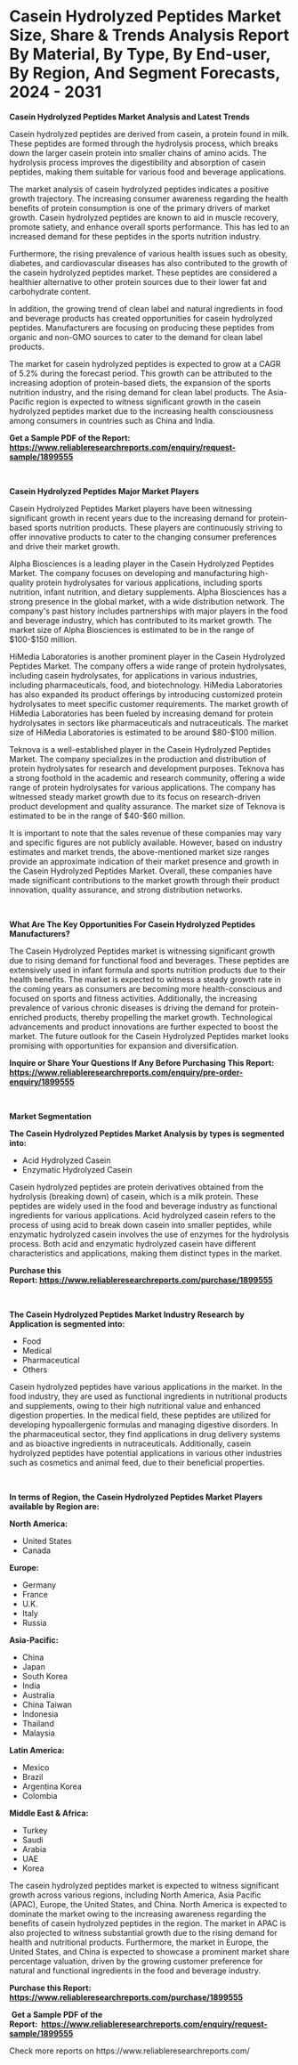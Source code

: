 <p><h1>Casein Hydrolyzed Peptides Market Size, Share & Trends Analysis Report By Material, By Type, By End-user, By Region, And Segment Forecasts, 2024 - 2031</h1></p><p><strong>Casein Hydrolyzed Peptides Market Analysis and Latest Trends</strong></p>
<p><p>Casein hydrolyzed peptides are derived from casein, a protein found in milk. These peptides are formed through the hydrolysis process, which breaks down the larger casein protein into smaller chains of amino acids. The hydrolysis process improves the digestibility and absorption of casein peptides, making them suitable for various food and beverage applications.</p><p>The market analysis of casein hydrolyzed peptides indicates a positive growth trajectory. The increasing consumer awareness regarding the health benefits of protein consumption is one of the primary drivers of market growth. Casein hydrolyzed peptides are known to aid in muscle recovery, promote satiety, and enhance overall sports performance. This has led to an increased demand for these peptides in the sports nutrition industry.</p><p>Furthermore, the rising prevalence of various health issues such as obesity, diabetes, and cardiovascular diseases has also contributed to the growth of the casein hydrolyzed peptides market. These peptides are considered a healthier alternative to other protein sources due to their lower fat and carbohydrate content.</p><p>In addition, the growing trend of clean label and natural ingredients in food and beverage products has created opportunities for casein hydrolyzed peptides. Manufacturers are focusing on producing these peptides from organic and non-GMO sources to cater to the demand for clean label products.</p><p>The market for casein hydrolyzed peptides is expected to grow at a CAGR of 5.2% during the forecast period. This growth can be attributed to the increasing adoption of protein-based diets, the expansion of the sports nutrition industry, and the rising demand for clean label products. The Asia-Pacific region is expected to witness significant growth in the casein hydrolyzed peptides market due to the increasing health consciousness among consumers in countries such as China and India.</p></p>
<p><strong>Get a Sample PDF of the Report:&nbsp; <a href="https://www.reliableresearchreports.com/enquiry/request-sample/1899555">https://www.reliableresearchreports.com/enquiry/request-sample/1899555</a></strong></p>
<p>&nbsp;</p>
<p><strong>Casein Hydrolyzed Peptides Major Market Players</strong></p>
<p><p>Casein Hydrolyzed Peptides Market players have been witnessing significant growth in recent years due to the increasing demand for protein-based sports nutrition products. These players are continuously striving to offer innovative products to cater to the changing consumer preferences and drive their market growth.</p><p>Alpha Biosciences is a leading player in the Casein Hydrolyzed Peptides Market. The company focuses on developing and manufacturing high-quality protein hydrolysates for various applications, including sports nutrition, infant nutrition, and dietary supplements. Alpha Biosciences has a strong presence in the global market, with a wide distribution network. The company's past history includes partnerships with major players in the food and beverage industry, which has contributed to its market growth. The market size of Alpha Biosciences is estimated to be in the range of $100-$150 million.</p><p>HiMedia Laboratories is another prominent player in the Casein Hydrolyzed Peptides Market. The company offers a wide range of protein hydrolysates, including casein hydrolysates, for applications in various industries, including pharmaceuticals, food, and biotechnology. HiMedia Laboratories has also expanded its product offerings by introducing customized protein hydrolysates to meet specific customer requirements. The market growth of HiMedia Laboratories has been fueled by increasing demand for protein hydrolysates in sectors like pharmaceuticals and nutraceuticals. The market size of HiMedia Laboratories is estimated to be around $80-$100 million.</p><p>Teknova is a well-established player in the Casein Hydrolyzed Peptides Market. The company specializes in the production and distribution of protein hydrolysates for research and development purposes. Teknova has a strong foothold in the academic and research community, offering a wide range of protein hydrolysates for various applications. The company has witnessed steady market growth due to its focus on research-driven product development and quality assurance. The market size of Teknova is estimated to be in the range of $40-$60 million.</p><p>It is important to note that the sales revenue of these companies may vary and specific figures are not publicly available. However, based on industry estimates and market trends, the above-mentioned market size ranges provide an approximate indication of their market presence and growth in the Casein Hydrolyzed Peptides Market. Overall, these companies have made significant contributions to the market growth through their product innovation, quality assurance, and strong distribution networks.</p></p>
<p>&nbsp;</p>
<p><strong>What Are The Key Opportunities For Casein Hydrolyzed Peptides Manufacturers?</strong></p>
<p><p>The Casein Hydrolyzed Peptides market is witnessing significant growth due to rising demand for functional food and beverages. These peptides are extensively used in infant formula and sports nutrition products due to their health benefits. The market is expected to witness a steady growth rate in the coming years as consumers are becoming more health-conscious and focused on sports and fitness activities. Additionally, the increasing prevalence of various chronic diseases is driving the demand for protein-enriched products, thereby propelling the market growth. Technological advancements and product innovations are further expected to boost the market. The future outlook for the Casein Hydrolyzed Peptides market looks promising with opportunities for expansion and diversification.</p></p>
<p><strong>Inquire or Share Your Questions If Any Before Purchasing This Report: <a href="https://www.reliableresearchreports.com/enquiry/pre-order-enquiry/1899555">https://www.reliableresearchreports.com/enquiry/pre-order-enquiry/1899555</a></strong></p>
<p>&nbsp;</p>
<p><strong>Market Segmentation</strong></p>
<p><strong>The Casein Hydrolyzed Peptides Market Analysis by types is segmented into:</strong></p>
<p><ul><li>Acid Hydrolyzed Casein</li><li>Enzymatic Hydrolyzed Casein</li></ul></p>
<p><p>Casein hydrolyzed peptides are protein derivatives obtained from the hydrolysis (breaking down) of casein, which is a milk protein. These peptides are widely used in the food and beverage industry as functional ingredients for various applications. Acid hydrolyzed casein refers to the process of using acid to break down casein into smaller peptides, while enzymatic hydrolyzed casein involves the use of enzymes for the hydrolysis process. Both acid and enzymatic hydrolyzed casein have different characteristics and applications, making them distinct types in the market.</p></p>
<p><strong>Purchase this Report:&nbsp;<a href="https://www.reliableresearchreports.com/purchase/1899555">https://www.reliableresearchreports.com/purchase/1899555</a></strong></p>
<p>&nbsp;</p>
<p><strong>The Casein Hydrolyzed Peptides Market Industry Research by Application is segmented into:</strong></p>
<p><ul><li>Food</li><li>Medical</li><li>Pharmaceutical</li><li>Others</li></ul></p>
<p><p>Casein hydrolyzed peptides have various applications in the market. In the food industry, they are used as functional ingredients in nutritional products and supplements, owing to their high nutritional value and enhanced digestion properties. In the medical field, these peptides are utilized for developing hypoallergenic formulas and managing digestive disorders. In the pharmaceutical sector, they find applications in drug delivery systems and as bioactive ingredients in nutraceuticals. Additionally, casein hydrolyzed peptides have potential applications in various other industries such as cosmetics and animal feed, due to their beneficial properties.</p></p>
<p>&nbsp;</p>
<p><strong>In terms of Region, the Casein Hydrolyzed Peptides Market Players available by Region are:</strong></p>
<p>
    <p> <strong> North America: </strong>
        <ul>
            <li>United States</li>
            <li>Canada</li>
        </ul>
        </p> 
    <p> <strong> Europe: </strong>
        <ul>
            <li>Germany</li>
            <li>France</li>
            <li>U.K.</li>
            <li>Italy</li>
            <li>Russia</li>
        </ul>
        </p> 
    <p> <strong> Asia-Pacific: </strong>
        <ul>
            <li>China</li>
            <li>Japan</li>
            <li>South Korea</li>
            <li>India</li>
            <li>Australia</li>
            <li>China Taiwan</li>
            <li>Indonesia</li>
            <li>Thailand</li>
            <li>Malaysia</li>
        </ul>
        </p> 
    <p> <strong> Latin America: </strong>
        <ul>
            <li>Mexico</li>
            <li>Brazil</li>
            <li>Argentina Korea</li>
            <li>Colombia</li>
        </ul>
        </p> 
    <p> <strong> Middle East & Africa: </strong>
        <ul>
            <li>Turkey</li>
            <li>Saudi</li>
            <li>Arabia</li>
            <li>UAE</li>
            <li>Korea</li>
        </ul>
    </p>
    </p>
<p><p>The casein hydrolyzed peptides market is expected to witness significant growth across various regions, including North America, Asia Pacific (APAC), Europe, the United States, and China. North America is expected to dominate the market owing to the increasing awareness regarding the benefits of casein hydrolyzed peptides in the region. The market in APAC is also projected to witness substantial growth due to the rising demand for health and nutritional products. Furthermore, the market in Europe, the United States, and China is expected to showcase a prominent market share percentage valuation, driven by the growing customer preference for natural and functional ingredients in the food and beverage industry.</p></p>
<p><strong>Purchase this Report: <a href="https://www.reliableresearchreports.com/purchase/1899555">https://www.reliableresearchreports.com/purchase/1899555</a></strong></p>
<p>&nbsp;<strong>Get a Sample PDF of the Report:&nbsp;&nbsp;<a href="https://www.reliableresearchreports.com/enquiry/request-sample/1899555">https://www.reliableresearchreports.com/enquiry/request-sample/1899555</a></strong></p>
<p><strong></strong></p>
<p>Check more reports on https://www.reliableresearchreports.com/</p>